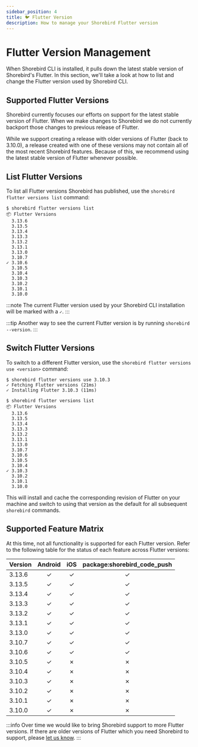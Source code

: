 ```yaml
---
sidebar_position: 4
title: 🐦 Flutter Version
description: How to manage your Shorebird Flutter version
---
```


# Flutter Version Management

When Shorebird CLI is installed, it pulls down the latest stable version of Shorebird's Flutter.
In this section, we'll take a look at how to list and change the Flutter version used by Shorebird CLI.

## Supported Flutter Versions

Shorebird currently focuses our efforts on support for the latest stable version
of Flutter. When we make changes to Shorebird we do not currently backport those
changes to previous release of Flutter.

While we support creating a release with older versions of Flutter (back to 3.10.0), a release created with one of these versions may not contain all of the most recent Shorebird features. Because of this, we recommend using the latest stable version of Flutter whenever possible.

## List Flutter Versions

To list all Flutter versions Shorebird has published, use the
`shorebird flutter versions list` command:

```
$ shorebird flutter versions list
📦 Flutter Versions
  3.13.6
  3.13.5
  3.13.4
  3.13.3
  3.13.2
  3.13.1
  3.13.0
  3.10.7
✓ 3.10.6
  3.10.5
  3.10.4
  3.10.3
  3.10.2
  3.10.1
  3.10.0
```

:::note
The current Flutter version used by your Shorebird CLI installation will be marked with a `✓`.
:::

:::tip
Another way to see the current Flutter version is by running `shorebird --version`.
:::

## Switch Flutter Versions

To switch to a different Flutter version, use the
`shorebird flutter versions use <version>` command:

```
$ shorebird flutter versions use 3.10.3
✓ Fetching Flutter versions (21ms)
✓ Installing Flutter 3.10.3 (11ms)
```

```
$ shorebird flutter versions list
📦 Flutter Versions
  3.13.6
  3.13.5
  3.13.4
  3.13.3
  3.13.2
  3.13.1
  3.13.0
  3.10.7
  3.10.6
  3.10.5
  3.10.4
✓ 3.10.3
  3.10.2
  3.10.1
  3.10.0
```

This will install and cache the corresponding revision of Flutter on your
machine and switch to using that version as the default for all subsequent
`shorebird` commands.

## Supported Feature Matrix

At this time, not all functionality is supported for each Flutter version. Refer
to the following table for the status of each feature across Flutter versions:

| Version | Android | iOS | package:shorebird_code_push |
| ------- | :-----: | :-: | :-------------------------: |
| 3.13.6  |    ✓    |  ✓  |              ✓              |
| 3.13.5  |    ✓    |  ✓  |              ✓              |
| 3.13.4  |    ✓    |  ✓  |              ✓              |
| 3.13.3  |    ✓    |  ✓  |              ✓              |
| 3.13.2  |    ✓    |  ✓  |              ✓              |
| 3.13.1  |    ✓    |  ✓  |              ✓              |
| 3.13.0  |    ✓    |  ✓  |              ✓              |
| 3.10.7  |    ✓    |  ✓  |              ✓              |
| 3.10.6  |    ✓    |  ✓  |              ✓              |
| 3.10.5  |    ✓    |  ✗  |              ✗              |
| 3.10.4  |    ✓    |  ✗  |              ✗              |
| 3.10.3  |    ✓    |  ✗  |              ✗              |
| 3.10.2  |    ✓    |  ✗  |              ✗              |
| 3.10.1  |    ✓    |  ✗  |              ✗              |
| 3.10.0  |    ✓    |  ✗  |              ✗              |

:::info
Over time we would like to bring Shorebird support to more Flutter versions. If
there are older versions of Flutter which you need Shorebird to support, please
[let us know](https://github.com/shorebirdtech/shorebird/issues/1100).
:::
